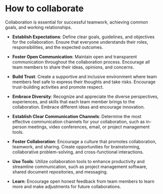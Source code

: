 # How to collaborate

Collaboration is essential for successful teamwork, achieving common goals, and working relationships.

* **Establish Expectations**: Define clear goals, guidelines, and objectives for the collaboration. Ensure that everyone understands their roles, responsibilities, and the expected outcomes.

* **Foster Open Communication**: Maintain open and transparent communication throughout the collaboration process. Encourage all team members to share their ideas, opinions, and concerns.

* **Build Trust**: Create a supportive and inclusive environment where team members feel safe to express their thoughts and take risks. Encourage trust-building activities and promote respect.

* **Embrace Diversity**: Recognize and appreciate the diverse perspectives, experiences, and skills that each team member brings to the collaboration. Embrace different ideas and encourage innovation.

* **Establish Clear Communication Channels**: Determine the most effective communication channels for your collaboration, such as in-person meetings, video conferences, email, or project management tools.

* **Foster Collaboration**: Encourage a culture that promotes collaboration, teamwork, and sharing. Create opportunities for brainstorming, collaborative problem-solving, and cross-functional interactions.

* **Use Tools**: Utilize collaboration tools to enhance productivity and streamline communication, such as project management software, shared document repositories, and messaging.

* **Learn**: Encourage open honest feedback from team members to learn more and make adjustments for future collaborations.
